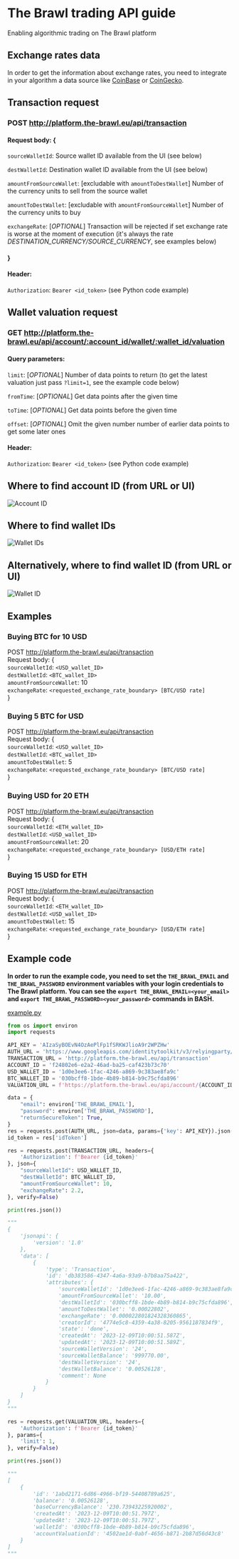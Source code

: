 # The Brawl trading API guide
Enabling algorithmic trading on The Brawl platform

## Exchange rates data
In order to get the information about exchange rates, you need to integrate in your algorithm a data source like [CoinBase](https://docs.cloud.coinbase.com/sign-in-with-coinbase/docs) or [CoinGecko](https://www.coingecko.com/api/documentation).

## Transaction request

### POST http://platform.the-brawl.eu/api/transaction
#### Request body: {

`sourceWalletId`: Source wallet ID available from the UI (see below)

`destWalletId`: Destination wallet ID available from the UI (see below)

`amountFromSourceWallet`: [excludable with `amountToDestWallet`] Number of the currency units to sell from the source wallet

`amountToDestWallet`: [excludable with `amountFromSourceWallet`] Number of the currency units to buy

`exchangeRate`: [*OPTIONAL*] Transaction will be rejected if set exchange rate is worse at the moment of execution (it's always the rate *DESTINATION_CURRENCY/SOURCE_CURRENCY*, see examples below)

#### }

#### Header:

`Authorization`: `Bearer <id_token>` (see Python code example)

## Wallet valuation request

### GET http://platform.the-brawl.eu/api/account/:account_id/wallet/:wallet_id/valuation
#### Query parameters:

`limit`: [*OPTIONAL*] Number of data points to return (to get the latest valuation just pass `?limit=1`, see the example code below)

`fromTime`: [*OPTIONAL*] Get data points after the given time

`toTime`: [*OPTIONAL*] Get data points before the given time

`offset`: [*OPTIONAL*] Omit the given number number of earlier data points to get some later ones

#### Header:

`Authorization`: `Bearer <id_token>` (see Python code example)

## Where to find account ID (from URL or UI)
![Account ID](account-id.png "Where to find account ID")

## Where to find wallet IDs
![Wallet IDs](wallet-ids.png "Where to find wallet IDs")

## Alternatively, where to find wallet ID (from URL or UI)
![Wallet ID](wallet-id.png "Alternatively, where to find wallet ID")

## Examples
### Buying BTC for 10 USD
POST http://platform.the-brawl.eu/api/transaction \
Request body: { \
`sourceWalletId`: `<USD_wallet_ID>` \
`destWalletId`: `<BTC_wallet_ID>` \
`amountFromSourceWallet`: 10 \
`exchangeRate`: `<requested_exchange_rate_boundary> [BTC/USD rate]` \
}

### Buying 5 BTC for USD
POST http://platform.the-brawl.eu/api/transaction \
Request body: { \
`sourceWalletId`: `<USD_wallet_ID>` \
`destWalletId`: `<BTC_wallet_ID>` \
`amountToDestWallet`: 5 \
`exchangeRate`: `<requested_exchange_rate_boundary> [BTC/USD rate]` \
}

### Buying USD for 20 ETH
POST http://platform.the-brawl.eu/api/transaction \
Request body: { \
`sourceWalletId`: `<ETH_wallet_ID>` \
`destWalletId`: `<USD_wallet_ID>` \
`amountFromSourceWallet`: 20 \
`exchangeRate`: `<requested_exchange_rate_boundary> [USD/ETH rate]` \
}

### Buying 15 USD for ETH
POST http://platform.the-brawl.eu/api/transaction \
Request body: { \
`sourceWalletId`: `<ETH_wallet_ID>` \
`destWalletId`: `<USD_wallet_ID>` \
`amountToDestWallet`: 15 \
`exchangeRate`: `<requested_exchange_rate_boundary> [USD/ETH rate]` \
}

## Example code
**In order to run the example code, you need to set the `THE_BRAWL_EMAIL` and `THE_BRAWL_PASSWORD` environment variables with your login credentials to The Brawl platform. You can see the `export THE_BRAWL_EMAIL=<your_email>` and `export THE_BRAWL_PASSWORD=<your_password>` commands in BASH.**

[example.py](example.py)
```python
from os import environ
import requests

API_KEY = 'AIzaSyBOEvN4OzAePlFp1fSRKWJlioA9r2WPZHw'
AUTH_URL = 'https://www.googleapis.com/identitytoolkit/v3/relyingparty/verifyPassword'
TRANSACTION_URL = 'http://platform.the-brawl.eu/api/transaction'
ACCOUNT_ID = 'f24802e6-e2a2-46ad-ba25-caf423b73c70'
USD_WALLET_ID = '1d0e3ee6-1fac-4246-a869-9c383ae8fa9c'
BTC_WALLET_ID = '030bcff8-1bde-4b89-b814-b9c75cfda896'
VALUATION_URL = f'https://platform.the-brawl.eu/api/account/{ACCOUNT_ID}/wallet/{BTC_WALLET_ID}/valuation'

data = {
    "email": environ['THE_BRAWL_EMAIL'],
    "password": environ['THE_BRAWL_PASSWORD'],
    "returnSecureToken": True,
}
res = requests.post(AUTH_URL, json=data, params={'key': API_KEY}).json()
id_token = res['idToken']

res = requests.post(TRANSACTION_URL, headers={
    'Authorization': f'Bearer {id_token}'
}, json={
    "sourceWalletId": USD_WALLET_ID,
    "destWalletId": BTC_WALLET_ID,
    "amountFromSourceWallet": 10,
    "exchangeRate": 2.2,
}, verify=False)

print(res.json())

"""
{
	'jsonapi': {
		'version': '1.0'
	},
	'data': [
		{
			'type': 'Transaction',
			'id': 'db383586-4347-4a6a-93a9-b7b8aa75a422',
			'attributes': {
				'sourceWalletId': '1d0e3ee6-1fac-4246-a869-9c383ae8fa9c',
				'amountFromSourceWallet': '10.00',
				'destWalletId': '030bcff8-1bde-4b89-b814-b9c75cfda896',
				'amountToDestWallet': '0.00022802',
				'exchangeRate': '0.000022801824328360865',
				'creatorId': '4774e5c8-4359-4a38-8205-9561187834f9',
				'state': 'done',
				'createdAt': '2023-12-09T10:00:51.587Z',
				'updatedAt': '2023-12-09T10:00:51.589Z',
				'sourceWalletVersion': '24',
				'sourceWalletBalance': '999770.00',
				'destWalletVersion': '24',
				'destWalletBalance': '0.00526128',
				'comment': None
			}
		}
	]
}
"""

res = requests.get(VALUATION_URL, headers={
    'Authorization': f'Bearer {id_token}'
}, params={
    'limit': 1,
}, verify=False)

print(res.json())

"""
[
	{
		'id': '1abd2171-6d86-4966-bf19-54408789a625',
		'balance': '0.00526128',
		'baseCurrencyBalance': '230.73943225920002',
		'createdAt': '2023-12-09T10:00:51.797Z',
		'updatedAt': '2023-12-09T10:00:51.797Z',
		'walletId': '030bcff8-1bde-4b89-b814-b9c75cfda896',
		'accountValuationId': '4502ae1d-0abf-4656-b871-2b87d56d43c8'
	}
]
"""
```

